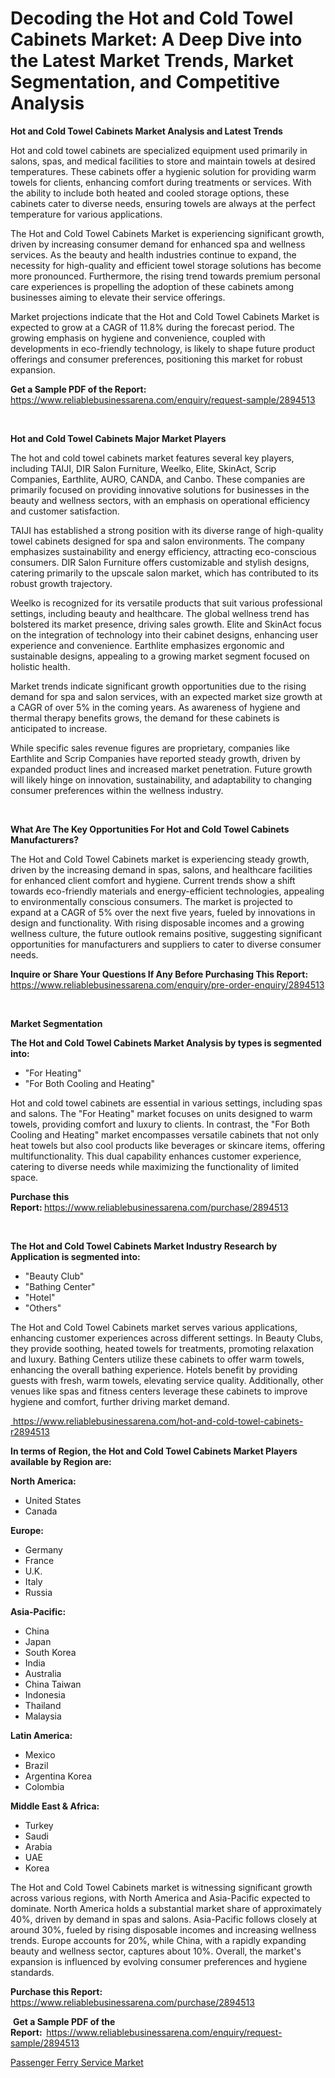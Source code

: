 <p><h1>Decoding the Hot and Cold Towel Cabinets Market: A Deep Dive into the Latest Market Trends, Market Segmentation, and Competitive Analysis</h1></p><p><strong>Hot and Cold Towel Cabinets Market Analysis and Latest Trends</strong></p>
<p><p>Hot and cold towel cabinets are specialized equipment used primarily in salons, spas, and medical facilities to store and maintain towels at desired temperatures. These cabinets offer a hygienic solution for providing warm towels for clients, enhancing comfort during treatments or services. With the ability to include both heated and cooled storage options, these cabinets cater to diverse needs, ensuring towels are always at the perfect temperature for various applications.</p><p>The Hot and Cold Towel Cabinets Market is experiencing significant growth, driven by increasing consumer demand for enhanced spa and wellness services. As the beauty and health industries continue to expand, the necessity for high-quality and efficient towel storage solutions has become more pronounced. Furthermore, the rising trend towards premium personal care experiences is propelling the adoption of these cabinets among businesses aiming to elevate their service offerings.</p><p>Market projections indicate that the Hot and Cold Towel Cabinets Market is expected to grow at a CAGR of 11.8% during the forecast period. The growing emphasis on hygiene and convenience, coupled with developments in eco-friendly technology, is likely to shape future product offerings and consumer preferences, positioning this market for robust expansion.</p></p>
<p><strong>Get a Sample PDF of the Report:&nbsp;</strong> <a href="https://www.reliablebusinessarena.com/enquiry/request-sample/2894513?utm_campaign=3091&utm_medium=2&utm_source=Github&utm_content=ia&utm_term=15032025&utm_id=hot-and-cold-towel-cabinets">https://www.reliablebusinessarena.com/enquiry/request-sample/2894513</a></p>
<p>&nbsp;</p>
<p><strong>Hot and Cold Towel Cabinets Major Market Players</strong></p>
<p><p>The hot and cold towel cabinets market features several key players, including TAIJI, DIR Salon Furniture, Weelko, Elite, SkinAct, Scrip Companies, Earthlite, AURO, CANDA, and Canbo. These companies are primarily focused on providing innovative solutions for businesses in the beauty and wellness sectors, with an emphasis on operational efficiency and customer satisfaction.</p><p>TAIJI has established a strong position with its diverse range of high-quality towel cabinets designed for spa and salon environments. The company emphasizes sustainability and energy efficiency, attracting eco-conscious consumers. DIR Salon Furniture offers customizable and stylish designs, catering primarily to the upscale salon market, which has contributed to its robust growth trajectory.</p><p>Weelko is recognized for its versatile products that suit various professional settings, including beauty and healthcare. The global wellness trend has bolstered its market presence, driving sales growth. Elite and SkinAct focus on the integration of technology into their cabinet designs, enhancing user experience and convenience. Earthlite emphasizes ergonomic and sustainable designs, appealing to a growing market segment focused on holistic health.</p><p>Market trends indicate significant growth opportunities due to the rising demand for spa and salon services, with an expected market size growth at a CAGR of over 5% in the coming years. As awareness of hygiene and thermal therapy benefits grows, the demand for these cabinets is anticipated to increase.</p><p>While specific sales revenue figures are proprietary, companies like Earthlite and Scrip Companies have reported steady growth, driven by expanded product lines and increased market penetration. Future growth will likely hinge on innovation, sustainability, and adaptability to changing consumer preferences within the wellness industry.</p></p>
<p>&nbsp;</p>
<p><strong>What Are The Key Opportunities For Hot and Cold Towel Cabinets Manufacturers?</strong></p>
<p><p>The Hot and Cold Towel Cabinets market is experiencing steady growth, driven by the increasing demand in spas, salons, and healthcare facilities for enhanced client comfort and hygiene. Current trends show a shift towards eco-friendly materials and energy-efficient technologies, appealing to environmentally conscious consumers. The market is projected to expand at a CAGR of 5% over the next five years, fueled by innovations in design and functionality. With rising disposable incomes and a growing wellness culture, the future outlook remains positive, suggesting significant opportunities for manufacturers and suppliers to cater to diverse consumer needs.</p></p>
<p><strong>Inquire or Share Your Questions If Any Before Purchasing This Report:</strong> <a href="https://www.reliablebusinessarena.com/enquiry/pre-order-enquiry/2894513?utm_campaign=3091&utm_medium=2&utm_source=Github&utm_content=ia&utm_term=15032025&utm_id=hot-and-cold-towel-cabinets">https://www.reliablebusinessarena.com/enquiry/pre-order-enquiry/2894513</a></p>
<p>&nbsp;</p>
<p><strong>Market Segmentation</strong></p>
<p><strong>The Hot and Cold Towel Cabinets Market Analysis by types is segmented into:</strong></p>
<p><ul><li>"For Heating"</li><li>"For Both Cooling and Heating"</li></ul></p>
<p><p>Hot and cold towel cabinets are essential in various settings, including spas and salons. The "For Heating" market focuses on units designed to warm towels, providing comfort and luxury to clients. In contrast, the "For Both Cooling and Heating" market encompasses versatile cabinets that not only heat towels but also cool products like beverages or skincare items, offering multifunctionality. This dual capability enhances customer experience, catering to diverse needs while maximizing the functionality of limited space.</p></p>
<p><strong>Purchase this Report:&nbsp;</strong><a href="https://www.reliablebusinessarena.com/purchase/2894513?utm_campaign=3091&utm_medium=2&utm_source=Github&utm_content=ia&utm_term=15032025&utm_id=hot-and-cold-towel-cabinets">https://www.reliablebusinessarena.com/purchase/2894513</a></p>
<p>&nbsp;</p>
<p><strong>The Hot and Cold Towel Cabinets Market Industry Research by Application is segmented into:</strong></p>
<p><ul><li>"Beauty Club"</li><li>"Bathing Center"</li><li>"Hotel"</li><li>"Others"</li></ul></p>
<p><p>The Hot and Cold Towel Cabinets market serves various applications, enhancing customer experiences across different settings. In Beauty Clubs, they provide soothing, heated towels for treatments, promoting relaxation and luxury. Bathing Centers utilize these cabinets to offer warm towels, enhancing the overall bathing experience. Hotels benefit by providing guests with fresh, warm towels, elevating service quality. Additionally, other venues like spas and fitness centers leverage these cabinets to improve hygiene and comfort, further driving market demand.</p></p>
<p><a href="https://www.reliablebusinessarena.com/hot-and-cold-towel-cabinets-r2894513?utm_campaign=3091&utm_medium=2&utm_source=Github&utm_content=ia&utm_term=15032025&utm_id=hot-and-cold-towel-cabinets">&nbsp;https://www.reliablebusinessarena.com/hot-and-cold-towel-cabinets-r2894513</a></p>
<p><strong>In terms of Region, the Hot and Cold Towel Cabinets Market Players available by Region are:</strong></p>
<p>
    <p> <strong> North America: </strong>
        <ul>
            <li>United States</li>
            <li>Canada</li>
        </ul>
        </p> 
    <p> <strong> Europe: </strong>
        <ul>
            <li>Germany</li>
            <li>France</li>
            <li>U.K.</li>
            <li>Italy</li>
            <li>Russia</li>
        </ul>
        </p> 
    <p> <strong> Asia-Pacific: </strong>
        <ul>
            <li>China</li>
            <li>Japan</li>
            <li>South Korea</li>
            <li>India</li>
            <li>Australia</li>
            <li>China Taiwan</li>
            <li>Indonesia</li>
            <li>Thailand</li>
            <li>Malaysia</li>
        </ul>
        </p> 
    <p> <strong> Latin America: </strong>
        <ul>
            <li>Mexico</li>
            <li>Brazil</li>
            <li>Argentina Korea</li>
            <li>Colombia</li>
        </ul>
        </p> 
    <p> <strong> Middle East & Africa: </strong>
        <ul>
            <li>Turkey</li>
            <li>Saudi</li>
            <li>Arabia</li>
            <li>UAE</li>
            <li>Korea</li>
        </ul>
    </p>
    </p>
<p><p>The Hot and Cold Towel Cabinets market is witnessing significant growth across various regions, with North America and Asia-Pacific expected to dominate. North America holds a substantial market share of approximately 40%, driven by demand in spas and salons. Asia-Pacific follows closely at around 30%, fueled by rising disposable incomes and increasing wellness trends. Europe accounts for 20%, while China, with a rapidly expanding beauty and wellness sector, captures about 10%. Overall, the market's expansion is influenced by evolving consumer preferences and hygiene standards.</p></p>
<p><strong>Purchase this Report: </strong><a href="https://www.reliablebusinessarena.com/purchase/2894513?utm_campaign=3091&utm_medium=2&utm_source=Github&utm_content=ia&utm_term=15032025&utm_id=hot-and-cold-towel-cabinets">https://www.reliablebusinessarena.com/purchase/2894513</a></p>
<p>&nbsp;<strong>Get a Sample PDF of the Report:&nbsp;&nbsp;</strong><a href="https://www.reliablebusinessarena.com/enquiry/request-sample/2894513?utm_campaign=3091&utm_medium=2&utm_source=Github&utm_content=ia&utm_term=15032025&utm_id=hot-and-cold-towel-cabinets">https://www.reliablebusinessarena.com/enquiry/request-sample/2894513</a></p>
<p><strong></strong></p>
<p><p><a href="https://github.com/miottaredlin79/Market-Research-Report-List-1/blob/main/passenger-ferry-service-market.md?utm_campaign=3091&utm_medium=2&utm_source=Github&utm_content=ia&utm_term=15032025&utm_id=hot-and-cold-towel-cabinets">Passenger Ferry Service Market</a></p></p>